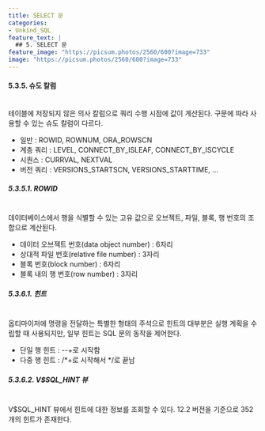 ```yaml
---
title: SELECT 문
categories:
- Unkind_SQL
feature_text: |
  ## 5. SELECT 문
feature_image: "https://picsum.photos/2560/600?image=733"
image: "https://picsum.photos/2560/600?image=733"
---
```

<style>
	thead td { text-align: center; }
	td { border: 1px solid #444444; }
</style>

#### 5.3.5. 슈도 칼럼
<br/>
테이블에 저장되지 않은 의사 칼럼으로 쿼리 수행 시점에 값이 계산된다. 구문에 따라 사용할 수 있는 슈도 칼럼이 다르다.  

+ 일반 : ROWID, ROWNUM, ORA&#95;ROWSCN
+ 계층 쿼리 : LEVEL, CONNECT&#95;BY&#95;ISLEAF, CONNECT&#95;BY&#95;ISCYCLE
+ 시퀀스 : CURRVAL, NEXTVAL
+ 버전 쿼리 : VERSIONS&#95;STARTSCN, VERSIONS&#95;STARTTIME, ...

##### 5.3.5.1. ROWID
<br/>
데이터베이스에서 행을 식별할 수 있는 고유 값으로 오브젝트, 파일, 블록, 행 번호의 조합으로 계산된다.  

+ 데이터 오브젝트 번호(data object number) : 6자리
+ 상대적 파일 번호(relative file number) : 3자리
+ 블록 번호(block number) : 6자리
+ 블록 내의 행 번호(row number) : 3자리

##### 5.3.6.1. 힌트
<br/>
옵티마이저에 명령을 전달하는 특별한 형태의 주석으로 힌트의 대부분은 실행 계획을 수립할 때 사용되지만, 일부 힌트는 SQL 문의 동작을 제어한다.  

+ 단일 행 힌트 : --+로 시작함
+ 다중 행 힌트 : /&#42;+로 시작해서 &#42;/로 끝남

##### 5.3.6.2. V$SQL&#95;HINT 뷰
<br/>
V$SQL&#95;HINT 뷰에서 힌트에 대한 정보를 조회할 수 있다. 12.2 버전을 기준으로 352개의 힌트가 존재한다.
